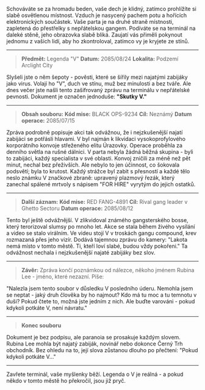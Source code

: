 Schováváte se za hromadu beden, vaše dech je klidný, zatímco prohlížíte si slabě osvětlenou místnost. Vzduch je nasycený pachem potu a hořících elektronických součástek. Vaše parta je na druhé straně místnosti, zapletená do přestřelky s nepřátelskou gangem. Podíváte se na terminál na daleké stěně, jeho obrazovka slabě bliká. Zaujatí vás přiměli pokynout jednomu z vašich lidí, aby ho zkontroloval, zatímco vy je kryjete ze stínů.

---

> **Předmět:** Legenda "V"
> **Datum:** 2085/08/24
> **Lokalita:** Podzemí Arclight City

Slyšeli jste o něm šepoty - pověsti, které se šířily mezi najatými zabijáky jako virus. Volají ho "V", duch ve stínu, muž bez minulosti a bez tváře. Ale dnes večer jste našli tento zašifrovaný zprávu na terminálu v nepřátelské pevnosti. Dokument je označen jednoduše: **"Skutky V."**

---

> **Obsah souboru:**
> **Kód mise:** BLACK OPS-9234
> **Cíl:** Neznámý
> **Datum operace:** 2085/07/15

Zpráva podrobně popisuje akci tak odvážnou, že i nejzkušenější najatí zabijáci se potřásli hlavami. V byl najmán k likvidaci vysokoprofylového korporátního konvoje střeženého elitu Úrazovky. Operace proběhla za denního světla na rušné dálnici. V parta nebyla žádná běžná skupina - byli to zabijáci, každý specialista v své oblasti. Konvoj zničili za méně než pět minut, nechal bez přeživších. Ale nebylo to jen účinnost, co šokovala podsvětí; byla to krutost. Každý strážce byl zabit s přesností a každé tělo neslo známku V značkové zbraně: upravený plazmový řezák, který zanechal spálené mrtvoly s nápisem "FOR HIRE" vyrytým do jejich ostatků.

---

> **Další záznam:**
> **Kód mise:** RED FANG-4891
> **Cíl:** Rival gang leader v Ghetto Sectoru
> **Datum operace:** 2085/08/12

Tento byl ještě odvážnější. V zlikvidoval známého gangsterského bosse, který terorizoval slumsy po mnoho let. Akce se stala během živého vysílání a video se stalo virálním. Ve videu stojí V v troskách gangu compound, krev rozmazaná přes jeho vizír. Dodává tajemnou zprávu do kamery: "Lakota nemá místo v tomto městě. Ti, kteří loví slabé, budou vždy pokořeni." Ta odvážnost nechala i nejzkušenější najaté zabijáky bez slov.

---

> **Závěr:**
> Zpráva končí poznámkou od nálezce, někoho jménem Rubina Lee - jméno, které nezazní. Píše:

"Nalezla jsem tento soubor v důsledku V posledního úderu. Nemohla jsem se neptat - jaký druh člověka by ho najmout? Kdo má tu moc a tu temnotu v duši? Pokud čtete to, možná jste jedním z nich. Ale buďte varováni - pokud kdykoli potkáte V, není návratu."

---

> **Konec souboru**

Dokument je bez podpisu, ale paranoia se prosakuje každým slovem. Rubina Lee mohla být najatý zabiják, novinář nebo dokonce Černý Trh obchodník. Bez ohledu na to, její slova zůstanou dlouho po přečtení: "Pokud kdykoli potkáte V..."

---

Zavřete terminál, vaše myšlenky běží. Legenda o V je reálná - a pokud někdo v tomto městě ho překročil, jsou již pryč.
